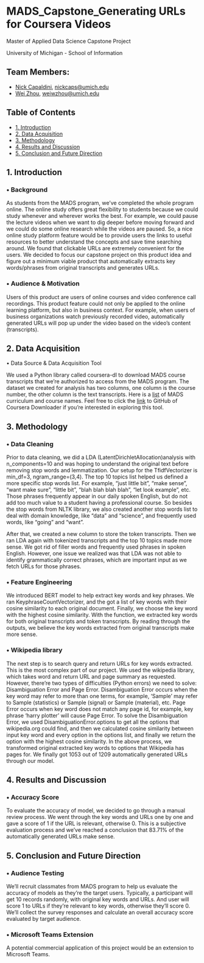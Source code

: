 # MADS_Capstone_Generating URLs for Coursera Videos
Master of Applied Data Science Capstone Project 

University of Michigan - School of Information

## Team Members: 
* [Nick Capaldini](https://www.linkedin.com/in/nick-capaldini/), nickcaps@umich.edu
* [Wei Zhou](https://www.linkedin.com/in/wei-zhou-5aab0b102/), weiwzhou@umich.edu


## Table of Contents

- [1. Introduction](#1-introduction)
- [2. Data Acquisition](#2-data-acquisition)
- [3. Methodology](#3-methodology)
- [4. Results and Discussion](#4-results-and-discussion)
- [5. Conclusion and Future Direction](#5-conclusion-and-future-direction)



## 1. Introduction

### •	Background

As students from the MADS program, we’ve completed the whole program online. The online study offers great flexibility to students because we could study whenever and wherever works the best. For example, we could pause the lecture videos when we want to dig deeper before moving forward and we could do some online research while the videos are paused. So, a nice online study platform feature would be to provide users the links to useful resources to better understand the concepts and save time searching around. We found that clickable URLs are extremely convenient for the users. We decided to focus our capstone project on this product idea and figure out a minimum viable product that automatically extracts key words/phrases from original transcripts and generates URLs.

### •	Audience & Motivation

Users of this product are users of online courses and video conference call recordings. This product feature could not only be applied to the online learning platform, but also in business context. For example, when users of business organizations watch previously recorded video, automatically generated URLs will pop up under the video based on the video’s content (transcripts).

## 2. Data Acquisition

•	Data Source & Data Acquisition Tool

We used a Python library called coursera-dl to download MADS course transcripts that we’re authorized to access from the MADS program. The dataset we created for analysis has two columns, one column is the course number, the other column is the text transcripts. 
Here is a [list](https://www.si.umich.edu/programs/master-applied-data-science-online/curriculum/mads-courses) of MADS curriculum and course names. Feel free to click the [link](https://github.com/coursera-dl/coursera-dl#coursera-downloader) to GitHub of Coursera Downloader if you’re interested in exploring this tool.


## 3. Methodology

### •	Data Cleaning

Prior to data cleaning, we did a LDA (LatentDirichletAllocation)analysis with n_components=10 and was hoping to understand the original text before removing stop words and lemmatization. Our setup for the TfidfVectorizer is min_df=3, ngram_range=(3,4).  The top 10 topics list helped us defined a more specific stop words list. For example, “just little bit”, “make sense”, “want make sure”, “little bit”, “blah blah blah blah”, “let look example”, etc. Those phrases frequently appear in our daily spoken English, but do not add too much value to a student having a professional course. So besides the stop words from NLTK library, we also created another stop words list to deal with domain knowledge, like “data” and “science”, and frequently used words, like “going” and “want”. 

After that, we created a new column to store the token transcripts. Then we ran LDA again with tokenized transcripts and the top 10 topics made more sense. We got rid of filler words and frequently used phrases in spoken English. However, one issue we realized was that LDA was not able to identify grammatically correct phrases, which are important input as we fetch URLs for those phrases. 

### •	Feature Engineering

We introduced BERT model to help extract key words and key phrases. We ran KeyphraseCountVectorizer, and the got a list of key words with their cosine similarity to each original document. Finally, we choose the key word with the highest cosine similarity. With the function, we extracted key words for both original transcripts and token transcripts. By reading through the outputs, we believe the key words extracted from original transcripts make more sense. 

### •	Wikipedia library

The next step is to search query and return URLs for key words extracted. This is the most complex part of our project.  We used the wikipedia library, which takes word and return URL and page summary as requested. However, there’re two types of difficulties (Python errors) we need to solve: Disambiguation Error and Page Error. Disambiguation Error occurs when the key word may refer to more than one terms, for example, ‘Sample’ may refer to Sample (statistics) or Sample (signal) or Sample (material), etc. Page Error occurs when key word does not match any page id, for example, key phrase ‘harry plotter’ will cause Page Error. To solve the Disambiguation Error, we used DisambiguationError.options  to get all the options that wikipedia.org could find, and then we calculated cosine similarity between input key word and every option in the options list, and finally we return the option with the highest cosine similarity. In the above process, we transformed original extracted key words to options that Wikipedia has pages for. We finally got 1053 out of 1209 automatically generated URLs through our model. 

## 4. Results and Discussion

### •	Accuracy Score

To evaluate the accuracy of model, we decided to go through a manual review process. We went through the key words and URLs one by one and gave a score of 1 if the URL is relevant, otherwise 0. This is a subjective evaluation process and we’ve reached a conclusion that 83.71% of the automatically generated URLs make sense. 



## 5. Conclusion and Future Direction

### •	Audience Testing

We’ll recruit classmates from MADS program to help us evaluate the accuracy of models as they’re the target users.  Typically, a participant will get 10 records randomly, with original key words and URLs. And user will score 1 to URLs if they’re relevant to key words, otherwise they’ll score 0. We’ll collect the survey responses and calculate an overall accuracy score evaluated by target audience. 

### •	Microsoft Teams Extension

A potential commercial application of this project would be an extension to Microsoft Teams. 
